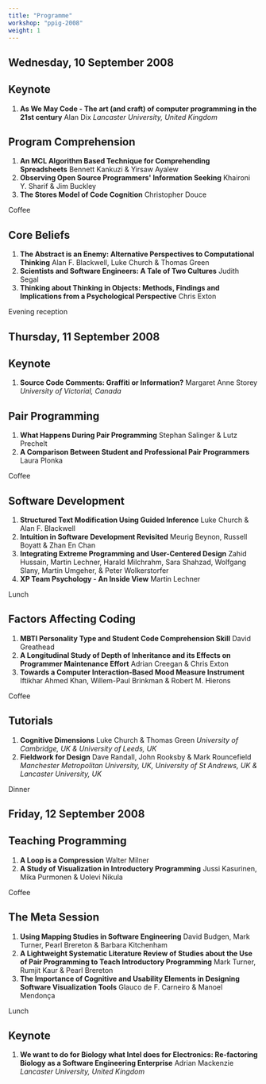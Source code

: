 ```yaml
---
title: "Programme"
workshop: "ppig-2008"
weight: 1
---
```


Wednesday, 10 September 2008
----------------------------

Keynote
-------

1.  **As We May Code - The art (and craft) of computer programming in the 21st century** Alan Dix _Lancaster University, United Kingdom_

Program Comprehension
---------------------

1.  **An MCL Algorithm Based Technique for Comprehending Spreadsheets** Bennett Kankuzi & Yirsaw Ayalew
2.  **Observing Open Source Programmers' Information Seeking** Khaironi Y. Sharif & Jim Buckley
3.  **The Stores Model of Code Cognition** Christopher Douce

Coffee

Core Beliefs
------------

1.  **The Abstract is an Enemy: Alternative Perspectives to Computational Thinking** Alan F. Blackwell, Luke Church & Thomas Green
2.  **Scientists and Software Engineers: A Tale of Two Cultures** Judith Segal
3.  **Thinking about Thinking in Objects: Methods, Findings and Implications from a Psychological Perspective** Chris Exton

Evening reception

Thursday, 11 September 2008
---------------------------

Keynote
-------

1.  **Source Code Comments: Graffiti or Information?** Margaret Anne Storey _University of Victorial, Canada_

Pair Programming
----------------

1.  **What Happens During Pair Programming** Stephan Salinger & Lutz Prechelt
2.  **A Comparison Between Student and Professional Pair Programmers** Laura Plonka

Coffee

Software Development
--------------------

1.  **Structured Text Modification Using Guided Inference** Luke Church & Alan F. Blackwell
2.  **Intuition in Software Development Revisited** Meurig Beynon, Russell Boyatt & Zhan En Chan
3.  **Integrating Extreme Programming and User-Centered Design** Zahid Hussain, Martin Lechner, Harald Milchrahm, Sara Shahzad, Wolfgang Slany, Martin Umgeher, & Peter Wolkerstorfer
4.  **XP Team Psychology - An Inside View** Martin Lechner

Lunch

Factors Affecting Coding
------------------------

1.  **MBTI Personality Type and Student Code Comprehension Skill** David Greathead
2.  **A Longitudinal Study of Depth of Inheritance and its Effects on Programmer Maintenance Effort** Adrian Creegan & Chris Exton
3.  **Towards a Computer Interaction-Based Mood Measure Instrument** Iftikhar Ahmed Khan, Willem-Paul Brinkman & Robert M. Hierons

Coffee

Tutorials
---------

1.  **Cognitive Dimensions** Luke Church & Thomas Green _University of Cambridge, UK & University of Leeds, UK_
2.  **Fieldwork for Design** Dave Randall, John Rooksby & Mark Rouncefield _Manchester Metropolitan University, UK, University of St Andrews, UK & Lancaster University, UK_

Dinner

Friday, 12 September 2008
-------------------------

Teaching Programming
--------------------

1.  **A Loop is a Compression** Walter Milner
2.  **A Study of Visualization in Introductory Programming** Jussi Kasurinen, Mika Purmonen & Uolevi Nikula

Coffee

The Meta Session
----------------

1.  **Using Mapping Studies in Software Engineering** David Budgen, Mark Turner, Pearl Brereton & Barbara Kitchenham
2.  **A Lightweight Systematic Literature Review of Studies about the Use of Pair Programming to Teach Introductory Programming** Mark Turner, Rumjit Kaur & Pearl Brereton
3.  **The Importance of Cognitive and Usability Elements in Designing Software Visualization Tools** Glauco de F. Carneiro & Manoel Mendonça

Lunch

Keynote
-------

1.  **We want to do for Biology what Intel does for Electronics: Re-factoring Biology as a Software Engineering Enterprise** Adrian Mackenzie _Lancaster University, United Kingdom_
